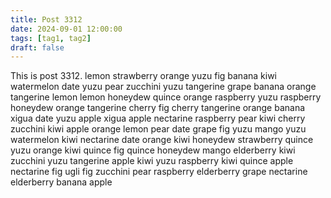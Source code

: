 ```yaml
---
title: Post 3312
date: 2024-09-01 12:00:00
tags: [tag1, tag2]
draft: false
---
```

This is post 3312.
lemon
strawberry
orange
yuzu
fig
banana
kiwi
watermelon
date
yuzu
pear
zucchini
yuzu
tangerine
grape
banana
orange
tangerine
lemon
lemon
honeydew
quince
orange
raspberry
yuzu
raspberry
honeydew
orange
tangerine
cherry
fig
cherry
tangerine
orange
banana
xigua
date
yuzu
apple
xigua
apple
nectarine
raspberry
pear
kiwi
cherry
zucchini
kiwi
apple
orange
lemon
pear
date
grape
fig
yuzu
mango
yuzu
watermelon
kiwi
nectarine
date
orange
kiwi
honeydew
strawberry
quince
yuzu
orange
kiwi
quince
fig
quince
honeydew
mango
elderberry
kiwi
zucchini
yuzu
tangerine
apple
kiwi
yuzu
raspberry
kiwi
quince
apple
nectarine
fig
ugli
fig
zucchini
pear
raspberry
elderberry
grape
nectarine
elderberry
banana
apple
